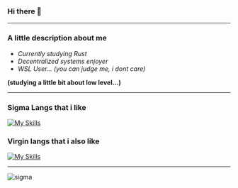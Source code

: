 ### Hi there 👋

-----------

### A little description about me

- _Currently studying Rust_
- _Decentralized systems enjoyer_
- _WSL User... (you can judge me, i dont care)_
 
**(studying a little bit about low level...)**

-----------

### Sigma Langs that i like
[![My Skills](https://skills.thijs.gg/icons?i=c,cpp)](https://skills.thijs.gg)

### Virgin langs that i also like
[![My Skills](https://skills.thijs.gg/icons?i=ts,js,rust)](https://skills.thijs.gg)

----

![sigma](https://github.com/SerjeiMikailov/SerjeiMikailov/assets/75023574/0d983a2b-c006-48b7-ae8c-dbe6bdb4768a)
